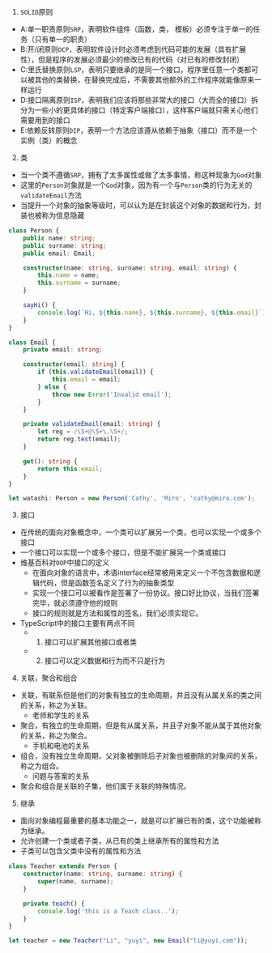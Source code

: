 1. `SOLID`原则

+ A:单一职责原则`SRP`，表明软件组件（函数，类， 模板）必须专注于单一的任务（只有单一的职责）
+ B:开/闭原则`OCP`，表明软件设计时必须考虑到代码可能的发展（具有扩展性），但是程序的发展必须最少的修改已有的代码（对已有的修改封闭）
+ C:里氏替换原则`LSP`，表明只要继承的是同一个接口，程序里任意一个类都可以被其他的类替换，在替换完成后，不需要其他额外的工作程序就能像原来一样运行
+ D:接口隔离原则`ISP`，表明我们应该将那些非常大的接口（大而全的接口）拆分为一些小的更具体的接口（特定客户端接口），这样客户端就只需关心他们需要用到的接口
+ E:依赖反转原则`DIP`，表明一个方法应该遵从依赖于抽象（接口）而不是一个实例（类）的概念

2. 类
+ 当一个类不遵循`SRP`，拥有了太多属性或做了太多事情，称这种现象为`God`对象
+ 这里的`Person`对象就是一个`God`对象，因为有一个与`Person`类的行为无关的`validateEmail`方法
+ 当提升一个对象的抽象等级时，可以认为是在封装这个对象的数据和行为，封装也被称为信息隐藏
```typescript
class Person {
    public name: string;
    public surname: string;
    public email: Email;

    constructor(name: string, surname: string, email: string) {
        this.name = name;
        this.surname = surname;
    }

    sayHi() {
        console.log(`Hi, ${this.name}, ${this.surname}, ${this.email}`);
    }
}

class Email {
    private email: string;

    constructor(email: string) {
        if (this.validateEmail(email)) {
            this.email = email;
        } else {
            throw new Error('Invalid email');
        }
    }

    private validateEmail(email: string) {
        let reg = /\S+@\S+\.\S+/;
        return reg.test(email);
    }

    get(): string {
        return this.email;
    }
}

let watashi: Person = new Person('Cathy', 'Miro', 'cathy@miro.com');
```

3. 接口
+ 在传统的面向对象概念中，一个类可以扩展另一个类，也可以实现一个或多个接口
+ 一个接口可以实现一个或多个接口，但是不能扩展另一个类或接口
+ 维基百科对`OOP`中接口的定义
    + 在面向对象的语言中，术语interface经常被用来定义一个不包含数据和逻辑代码，但是函数签名定义了行为的抽象类型
    + 实现一个接口可以被看作是签署了一份协议。接口好比协议，当我们签署完毕，就必须遵守他的规则
    + 接口的规则就是方法和属性的签名，我们必须实现它。
+ TypeScript中的接口主要有两点不同
    + 1. 接口可以扩展其他接口或者类
    + 2. 接口可以定义数据和行为而不只是行为

4. 关联，聚合和组合
+ 关联，有联系但是他们的对象有独立的生命周期，并且没有从属关系的类之间的关系，称之为关联。
    + 老师和学生的关系
+ 聚合，有独立的生命周期，但是有从属关系，并且子对象不能从属于其他对象的关系，称之为聚合。
    + 手机和电池的关系
+ 组合，没有独立生命周期，父对象被删除后子对象也被删除的对象间的关系，称之为组合。
    + 问题与答案的关系
+ 聚合和组合是关联的子集，他们属于关联的特殊情况。

5. 继承
+ 面向对象编程最重要的基本功能之一，就是可以扩展已有的类，这个功能被称为继承。
+ 允许创建一个类或者子类，从已有的类上继承所有的属性和方法
+ 子类可以包含父类中没有的属性和方法
```typescript
class Teacher extends Person {
    constructor(name: string, surname: string) {
        super(name, surname);
    }

    private teach() {
        console.log('this is a Teach class..');
    }
}

let teacher = new Teacher("Li", "yuyi", new Email("li@yuyi.com"));
```